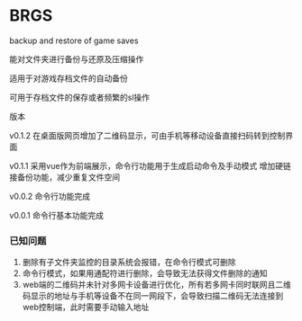 # BRGS

backup and restore of game saves

能对文件夹进行备份与还原及压缩操作

适用于对游戏存档文件的自动备份

可用于存档文件的保存或者频繁的sl操作

版本

v0.1.2 在桌面版网页增加了二维码显示，可由手机等移动设备直接扫码转到控制界面

v0.1.1 采用vue作为前端展示，命令行功能用于生成启动命令及手动模式
增加硬链接备份功能，减少重复文件空间

v0.0.2 命令行功能完成

v0.0.1 命令行基本功能完成

### 已知问题

1. 删除有子文件夹监控的目录系统会报错，在命令行模式可删除
2. 命令行模式，如果用通配符进行删除，会导致无法获得文件删除的通知
3. web端的二维码并未针对多网卡设备进行优化，所有若多网卡同时联网且二维码显示的地址与手机等设备不在同一网段下，会导致扫描二维码无法连接到web控制端，此时需要手动输入地址
